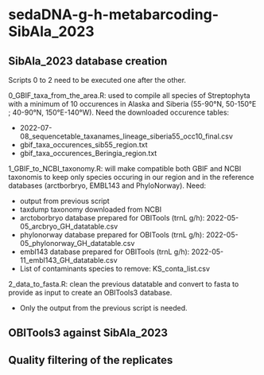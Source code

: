 # sedaDNA-g-h-metabarcoding-SibAla_2023

## SibAla_2023 database creation
Scripts 0 to 2 need to be executed one after the other.

0_GBIF_taxa_from_the_area.R: used to compile all species of Streptophyta with a minimum of 10 occurences in Alaska and Siberia (55-90°N, 50-150°E ; 40-90°N, 150°E-140°W).
Need the downloaded occurence tables:
- 2022-07-08_sequencetable_taxanames_lineage_siberia55_occ10_final.csv
- gbif_taxa_occurences_sib55_region.txt
- gbif_taxa_occurences_Beringia_region.txt

1_GBIF_to_NCBI_taxonomy.R: will make compatible both GBIF and NCBI taxonomis to keep only species occuring in our region and in the reference databases (arctborbryo, EMBL143 and PhyloNorway).
Need:
- output from previous script
- taxdump taxonomy downloaded from NCBI
- arctoborbryo database prepared for OBITools (trnL g/h): 2022-05-05_arcbryo_GH_datatable.csv
- phylonorway database prepared for OBITools (trnL g/h): 2022-05-05_phylonorway_GH_datatable.csv
- embl143 database prepared for OBITools (trnL g/h): 2022-05-11_embl143_GH_datatable.csv
- List of contaminants species to remove: KS_conta_list.csv

2_data_to_fasta.R: clean the previous datatable and convert to fasta to provide as input to create an OBITools3 database.
  - Only the output from the previous script is needed.

## OBITools3 against SibAla_2023 


## Quality filtering of the replicates


